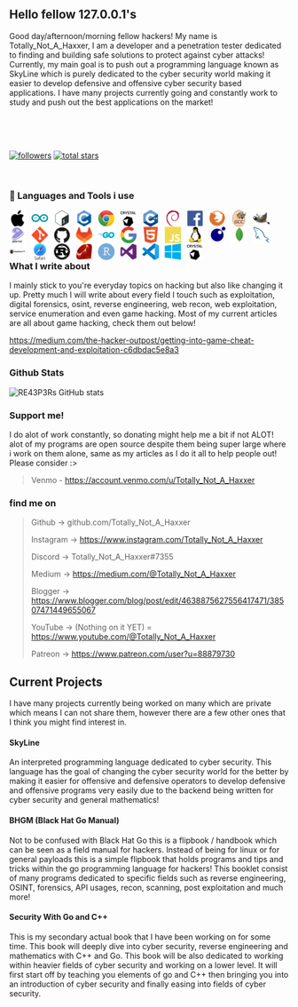 ## Hello fellow 127.0.0.1's ##

Good day/afternoon/morning fellow hackers! My name is Totally_Not_A_Haxxer, I am a developer and a penetration tester dedicated to finding and building safe solutions to protect against cyber attacks! Currently, my main goal is to push out a programming language known as SkyLine which is purely dedicated to the cyber security world making it easier to develop defensive and offensive cyber security based applications. I have many projects currently going and constantly work to study and push out the best applications on the market! 

<br>
<br>
<br>

<p align="left">
      <a href="https://github.com/TotallyNotAHaxxer?tab=followers">
         <img alt="followers" title="Follow me on Github" src="https://custom-icon-badges.demolab.com/github/followers/TotallyNotAHaxxer?color=236ad3&labelColor=1155ba&style=for-the-badge&logo=person-add&label=Follow&logoColor=white"/></a>
      <a href="https://github.com/TotallyNotAHaxxer?tab=repositories&sort=stargazers">
         <img alt="total stars" title="Total stars on GitHub" src="https://custom-icon-badges.demolab.com/github/stars/TotallyNotAHaxxer?color=55960c&style=for-the-badge&labelColor=488207&logo=star"/></a>
   </p>
<br>

### 🧰 Languages and Tools i use

<img align="left" alt="Java" width="30px" style="padding-right:10px;" src="https://github.com/devicons/devicon/blob/v2.15.1/icons/apple/apple-original.svg"/>

<img align="left" alt="Java" width="30px" style="padding-right:10px;" src="https://github.com/devicons/devicon/blob/v2.15.1/icons/arduino/arduino-original.svg"/>

<img align="left" alt="Java" width="30px" style="padding-right:10px;" src="https://github.com/devicons/devicon/blob/v2.15.1/icons/bash/bash-original.svg"/>

<img align="left" alt="Java" width="30px" style="padding-right:10px;" src="https://github.com/devicons/devicon/blob/master/icons/c/c-original.svg"/>

<img align="left" alt="Java" width="30px" style="padding-right:10px;" src="https://github.com/devicons/devicon/blob/v2.15.1/icons/chrome/chrome-original.svg"/>

<img align="left" alt="Java" width="30px" style="padding-right:10px;" src="https://github.com/devicons/devicon/blob/v2.15.1/icons/crystal/crystal-original-wordmark.svg"/>

<img align="left" alt="Java" width="30px" style="padding-right:10px;" src="https://github.com/devicons/devicon/blob/v2.15.1/icons/cplusplus/cplusplus-original.svg"/>

<img align="left" alt="Java" width="30px" style="padding-right:10px;" src="https://github.com/devicons/devicon/blob/v2.15.1/icons/debian/debian-original.svg"/>

<img align="left" alt="Java" width="30px" style="padding-right:10px;" src="https://github.com/devicons/devicon/blob/v2.15.1/icons/facebook/facebook-original.svg"/>

<img align="left" alt="Java" width="30px" style="padding-right:10px;" src="https://github.com/devicons/devicon/blob/v2.15.1/icons/firefox/firefox-plain.svg"/>

<img align="left" alt="Java" width="30px" style="padding-right:10px;" src="https://github.com/devicons/devicon/blob/v2.15.1/icons/gcc/gcc-original.svg"/>

<img align="left" alt="Java" width="30px" style="padding-right:10px;" src="https://github.com/devicons/devicon/blob/v2.15.1/icons/gimp/gimp-original.svg"/>

<img align="left" alt="Java" width="30px" style="padding-right:10px;" src="https://github.com/devicons/devicon/blob/v2.15.1/icons/gentoo/gentoo-plain-wordmark.svg"/>

<img align="left" alt="Java" width="30px" style="padding-right:10px;" src="https://github.com/devicons/devicon/blob/v2.15.1/icons/git/git-original.svg"/>

<img align="left" alt="Java" width="30px" style="padding-right:10px;" src="https://github.com/devicons/devicon/blob/v2.15.1/icons/github/github-original.svg"/>

<img align="left" alt="Java" width="30px" style="padding-right:10px;" src="https://github.com/devicons/devicon/blob/v2.15.1/icons/gitlab/gitlab-original.svg"/>

<img align="left" alt="Java" width="30px" style="padding-right:10px;" src="https://github.com/devicons/devicon/blob/v2.15.1/icons/go/go-original-wordmark.svg"/>

<img align="left" alt="" width="30px" style="padding-right:10px;" src="https://github.com/devicons/devicon/blob/v2.15.1/icons/google/google-original.svg"/>

<img align="left" alt="" width="30px" style="padding-right:10px;" src="https://github.com/devicons/devicon/blob/v2.15.1/icons/html5/html5-original.svg"/>

<img align="left" alt="" width="30px" style="padding-right:10px;" src="https://github.com/devicons/devicon/blob/v2.15.1/icons/javascript/javascript-plain.svg"/>

<img align="left" alt="" width="30px" style="padding-right:10px;" src="https://github.com/devicons/devicon/blob/v2.15.1/icons/linux/linux-original.svg"/>

<img align="left" alt="" width="30px" style="padding-right:10px;" src="https://github.com/devicons/devicon/blob/v2.15.1/icons/lua/lua-original.svg"/>

<img align="left" alt="" width="30px" style="padding-right:10px;" src="https://github.com/devicons/devicon/blob/v2.15.1/icons/mongodb/mongodb-original.svg"/>

<img align="left" alt="" width="30px" style="padding-right:10px;" src="https://github.com/devicons/devicon/blob/v2.15.1/icons/mysql/mysql-original.svg"/>

<img align="left" alt="" width="30px" style="padding-right:10px;" src="https://github.com/devicons/devicon/blob/v2.15.1/icons/raspberrypi/raspberrypi-original-wordmark.svg"/>

<img align="left" alt="" width="30px" style="padding-right:10px;" src="https://github.com/devicons/devicon/blob/v2.15.1/icons/safari/safari-original-wordmark.svg"/>

<img align="left" alt="" width="30px" style="padding-right:10px;" src="https://github.com/devicons/devicon/blob/v2.15.1/icons/rust/rust-plain.svg"/>

<img align="left" alt="" width="30px" style="padding-right:10px;" src="https://github.com/devicons/devicon/blob/v2.15.1/icons/ruby/ruby-original.svg"/>

<img align="left" alt="" width="30px" style="padding-right:10px;" src="https://github.com/devicons/devicon/blob/v2.15.1/icons/rstudio/rstudio-plain.svg"/>

<img align="left" alt="" width="30px" style="padding-right:10px;" src="https://github.com/devicons/devicon/blob/v2.15.1/icons/visualstudio/visualstudio-plain.svg"/>

<img align="left" alt="" width="30px" style="padding-right:10px;" src="https://github.com/devicons/devicon/blob/v2.15.1/icons/vscode/vscode-original.svg"/>

<img align="left" alt="" width="30px" style="padding-right:10px;" src="https://github.com/devicons/devicon/blob/v2.15.1/icons/windows8/windows8-original.svg"/>

<img align="left" alt="" width="30px" style="padding-right:10px;" src="https://github.com/devicons/devicon/blob/v2.15.1/icons/crystal/crystal-original-wordmark.svg"/>

<br>
<br>
<br>
<br>

### What I write about ###

I mainly stick to you're everyday topics on hacking but also like changing it up. Pretty much I will write about every field I touch such as exploitation, digital forensics, osint, reverse engineering, web recon, web exploitation, service enumeration and even game hacking. Most of my current articles are all about game hacking, check them out below! 

https://medium.com/the-hacker-outpost/getting-into-game-cheat-development-and-exploitation-c6dbdac5e8a3


### Github Stats ###

![RE43P3Rs GitHub stats](https://github-readme-stats.vercel.app/api/?username=TotallyNotAHaxxer&show_icons=true&title_color=fff&icon_color=79ff97&text_color=9f9f9f&bg_color=151515)


### Support me! ### 

I do alot of work constantly, so donating might help me a bit if not ALOT! alot of my programs are open source despite them being super large where i work on them alone, same as my articles as I do it all to help people out! Please consider :> 

> Venmo  -  https://account.venmo.com/u/Totally_Not_A_Haxxer

### find me on ###

> Github    -> github.com/Totally_Not_A_Haxxer
> 
> Instagram -> https://www.instagram.com/Totally_Not_A_Haxxer
> 
> Discord   -> Totally_Not_A_Haxxer#7355
> 
> Medium    -> https://medium.com/@Totally_Not_A_Haxxer
> 
> Blogger   -> https://www.blogger.com/blog/post/edit/4638875627556417471/38507471449655067
> 
> YouTube   -> (Nothing on it YET) = https://www.youtube.com/@Totally_Not_A_Haxxer
> 
> Patreon   -> https://www.patreon.com/user?u=88879730

## Current Projects ## 

I have many projects currently being worked on many which are private which means I can not share them, however there are a few other ones that I think you might find interest in.

#### SkyLine #### 

An interpreted programming language dedicated to cyber security. This language has the goal of changing the cyber security world for the better by making it easier for offensive and defensive operators to develop defensive and offensive programs very easily due to the backend being written for cyber security and general mathematics!

#### BHGM (Black Hat Go Manual) ####

Not to be confused with Black Hat Go this is a flipbook / handbook which can be seen as a field manual for hackers. Instead of being for linux or for general payloads this is a simple flipbook that holds programs and tips and tricks within the go programming language for hackers! This booklet consist of many programs dedicated to specific fields such as reverse engineering, OSINT, forensics, API usages, recon, scanning, post exploitation and much more!

#### Security With Go and C++ ####

This is my secondary actual book that I have been working on for some time. This book will deeply dive into cyber security, reverse engineering and mathematics with C++ and Go. This book will be also dedicated to working within heavier fields of cyber security and working on a lower level. It will first start off by teaching you elements of go and C++ then bringing you into an introduction of cyber security and finally easing into fields of cyber security. 
